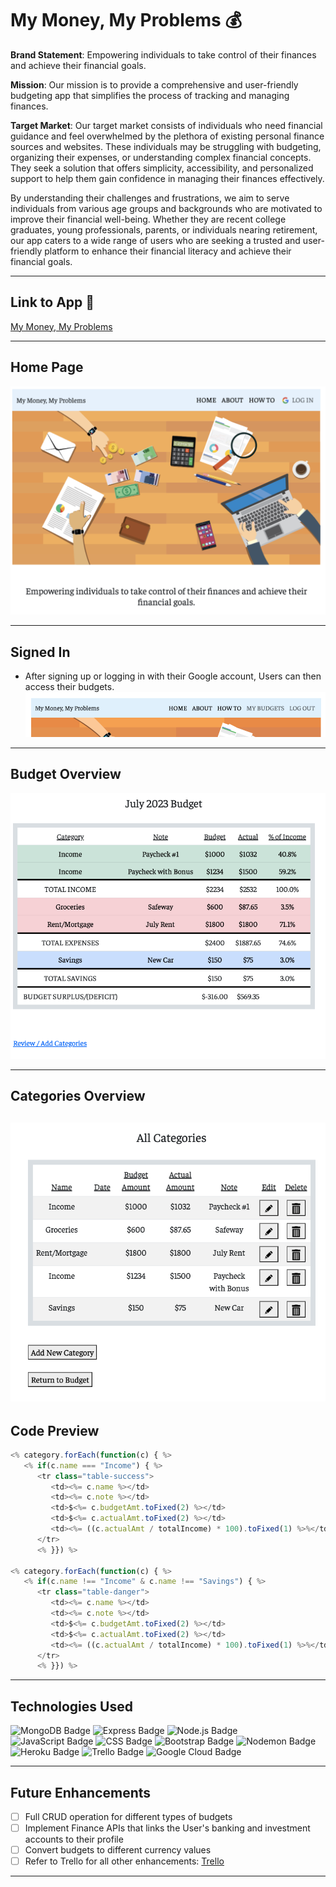 # My Money, My Problems :moneybag:

**Brand Statement**: Empowering individuals to take control of their finances and achieve their financial goals.

**Mission**: Our mission is to provide a comprehensive and user-friendly budgeting app that simplifies the process of tracking and managing finances.

**Target Market**: Our target market consists of individuals who need financial guidance and feel overwhelmed by the plethora of existing personal finance sources and websites. These individuals may be struggling with budgeting, organizing their expenses, or understanding complex financial concepts. They seek a solution that offers simplicity, accessibility, and personalized support to help them gain confidence in managing their finances effectively.

By understanding their challenges and frustrations, we aim to serve individuals from various age groups and backgrounds who are motivated to improve their financial well-being. Whether they are recent college graduates, young professionals, parents, or individuals nearing retirement, our app caters to a wide range of users who are seeking a trusted and user-friendly platform to enhance their financial literacy and achieve their financial goals.

---

## Link to App :link:
[My Money, My Problems](https://my-money-my-problems-adc02cdb74c3.herokuapp.com/)

---

## Home Page 
![home page](public/images/index.png)

---

## Signed In
 - After signing up or logging in with their Google account, Users can then access their budgets.
![sign in page](public/images/index-sign-in.png)

---

## Budget Overview
![budget show page](public/images/budgets-show.png)

---

## Categories Overview
![categories index page](public/images/categories-index.png)
---

## Code Preview
```js
<% category.forEach(function(c) { %>
   <% if(c.name === "Income") { %>
      <tr class="table-success">
         <td><%= c.name %></td>
         <td><%= c.note %></td>
         <td>$<%= c.budgetAmt.toFixed(2) %></td>
         <td>$<%= c.actualAmt.toFixed(2) %></td>  
         <td><%= ((c.actualAmt / totalIncome) * 100).toFixed(1) %>%</td>
      </tr>
      <% }}) %>

<% category.forEach(function(c) { %>
   <% if(c.name !== "Income" & c.name !== "Savings") { %>
      <tr class="table-danger">    
         <td><%= c.name %></td>
         <td><%= c.note %></td>
         <td>$<%= c.budgetAmt.toFixed(2) %></td>
         <td>$<%= c.actualAmt.toFixed(2) %></td>  
         <td><%= ((c.actualAmt / totalIncome) * 100).toFixed(1) %>%</td>
      </tr>
      <% }}) %>
```
---
## Technologies Used
 ![MongoDB Badge](https://img.shields.io/badge/MongoDB-4EA94B?style=for-the-badge&logo=mongodb&logoColor=white)
 ![Express Badge](https://img.shields.io/badge/Express.js-000000?style=for-the-badge&logo=express&logoColor=white)
 ![Node.js Badge](https://img.shields.io/badge/Node.js-339933?style=for-the-badge&logo=nodedotjs&logoColor=white)
 <br>
 ![JavaScript Badge](https://img.shields.io/badge/JavaScript-323330?style=for-the-badge&logo=javascript&logoColor=F7DF1E)
 ![CSS Badge](https://img.shields.io/badge/CSS3-1572B6?style=for-the-badge&logo=css3&logoColor=white)
 ![Bootstrap Badge](https://img.shields.io/badge/Bootstrap-563D7C?style=for-the-badge&logo=bootstrap&logoColor=white)
 ![Nodemon Badge](https://img.shields.io/badge/NODEMON-%23323330.svg?style=for-the-badge&logo=nodemon&logoColor=%BBDEAD)
 <br>
 ![Heroku Badge](https://img.shields.io/badge/Heroku-430098?style=for-the-badge&logo=heroku&logoColor=white)
 ![Trello Badge](https://img.shields.io/badge/Trello-0052CC?style=for-the-badge&logo=trello&logoColor=white)
 ![Google Cloud Badge](https://img.shields.io/badge/Google_Cloud-4285F4?style=for-the-badge&logo=google-cloud&logoColor=white)

---
## Future Enhancements
   - [ ] Full CRUD operation for different types of budgets
   - [ ] Implement Finance APIs that links the User's banking and investment accounts to their profile
   - [ ] Convert budgets to different currency values
   - [ ] Refer to Trello for all other enhancements: [Trello](https://trello.com/b/NApXZZXE/budget-app-men-full-stack-crud)
---
